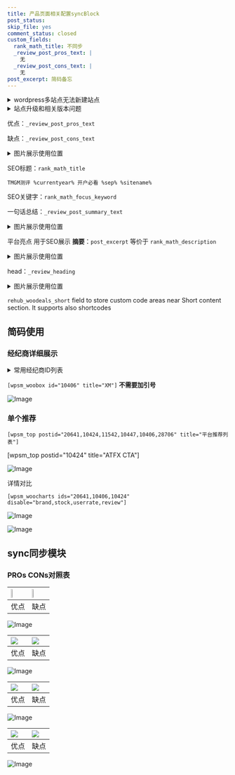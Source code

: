 ```yaml
---
title: 产品页面相关配置syncBlock
post_status: 
skip_file: yes
comment_status: closed
custom_fields:
  rank_math_title: 不同步
  _review_post_pros_text: |
    无
  _review_post_cons_text: |
    无
post_excerpt: 简码备忘
---
```

<details><summary>wordpress多站点无法新建站点</summary>

<li>和报错需要清理cookies一样的原因</li>
<li>wp-config.php里面<code>define( 'SUBDOMAIN_INSTALL', false );//子域名安装</code></li>
<li>新建子站点是用<code>define( 'SUBDOMAIN_INSTALL', true);//子域名安装</code> 完成以后，改成<code>false</code></li>
</details>

<details><summary>站点升级和相关版本问题</summary>

<p>wordpress：5.9.9
woocommerce：7.5.1
出现问题的地方：主题选项里面>><strong>Product layout >>compact style</strong></p>
<p>如何出现没有用过的字段 导致无法保存。先导出配置 然后进行修改，后面再次恢复即可。</p>
<p>出现部分字段无法显示时，需要返回默认布局后，对产品进行保存就好了。</p>
<p></p>
</details>

优点：`_review_post_pros_text`

缺点：`_review_post_cons_text`

<details><summary>图片展示使用位置</summary>

<img src="https://prod-files-secure.s3.us-west-2.amazonaws.com/39ed1227-6d7d-4570-be36-9ccd4a2c4241/f51d3d83-55d4-4bdf-9604-f37ec77ab556/Untitled.png?X-Amz-Algorithm=AWS4-HMAC-SHA256&X-Amz-Content-Sha256=UNSIGNED-PAYLOAD&X-Amz-Credential=ASIAZI2LB466W2MGDGWV%2F20251027%2Fus-west-2%2Fs3%2Faws4_request&X-Amz-Date=20251027T045518Z&X-Amz-Expires=3600&X-Amz-Security-Token=IQoJb3JpZ2luX2VjEOX%2F%2F%2F%2F%2F%2F%2F%2F%2F%2FwEaCXVzLXdlc3QtMiJGMEQCIGIVwpPK2ZgxYeS%2Fww%2BIYq0vzdiyn%2Bfu6izNoFk2Co%2F1AiBl00pXEhU8zeSwj5elp3tHqqbIcLOv1doAya5p2oNPniqIBAie%2F%2F%2F%2F%2F%2F%2F%2F%2F%2F8BEAAaDDYzNzQyMzE4MzgwNSIMVzkIwh1o4mGiRKOuKtwDp1of5UGw%2F%2BqZvzaRb1F%2FM3%2Fk1dkF9bkiyG5ysMxsUJ%2BspI4gasdQoleygJJdSMRjOgowB9joBpCsVQ8XVsUp2mSfHuRALoouQmUcMBXMJDQEupyqPmBkkJeU5yTyYpqPy%2FRXX84WMLfahd%2BU0EVrYdOskeyXpN3FN%2Fpclwu%2FApa%2FgYw5%2F%2BacSFTr1gY06f0iD6XuCrYPZu7tQ3rfEJO1SOhNICBxSfPda9%2FDPvDRbeZB0HlJQ%2F2Te2Dk6r5qVSupRlB1QhQ%2F25kA0DaD54gxTvHwNJsQWaZBUlg6tKwb5If8piQQnlIpgA5Oi501SKYPJGUnOlZYtEQAUP4pf2z0UHh%2FxNoOCCr4ekP4N6Md2efpSaoWh7ZHOfcTLICavzjvdeFEaFH1K2Y2IwqdlYbH%2BMYg0X5kKg887lE%2BAgp13EBBikKoSiKvaVae7TnPWMswWHbxgNy9R2C%2BwNhxzceDqyN%2BzUr1MRCbsliHAm7aWylvF3%2FhLIOR0sE%2Bj3Ri8lzh5b4ZUhYMb3%2FYWaNG96l1no1OgpodecFm2CnJZBZJnc%2BNzqRPd960YZxKTE9%2BPvo53yI93oJL6dqRQokGGLEdg0E6gC5RtaxRWDucyZLmyxm21VZrYa%2F5R2OH618wnPL7xwY6pgG1MmIz9B8xgyTMZCT%2FsGgD7oMgcWjXRKnum9Qw4chwd9Sjs%2BrbUHeGwl15wa04jSFWDai4W4LJeE%2FTHP5BXojFpNVftUcVNW0Swf6HlqGzmUtPZLq1nkirPuiB1JFMJabsq2PZnZuxrJTzrHcdrx1A4NVsyNx7WUIeoMveZF1AunxBJlFvFdN04xUth1pUa8ZY1wG1mdu%2Fsjbw%2F9sYXNG8jJaHsuA8&X-Amz-Signature=2e0235dbd7a55e2bdc059de887d08d2151b114095802d0d726b521611ab37940&X-Amz-SignedHeaders=host&x-amz-checksum-mode=ENABLED&x-id=GetObject" alt="Image">
</details>

SEO标题：`rank_math_title`

`TMGM测评 %currentyear% 开户必看 %sep% %sitename%`

SEO关键字：`rank_math_focus_keyword`

一句话总结：`_review_post_summary_text`

<details><summary>图片展示使用位置</summary>

<img src="https://prod-files-secure.s3.us-west-2.amazonaws.com/39ed1227-6d7d-4570-be36-9ccd4a2c4241/4b96a922-296c-4f4e-8630-d1c870cbce01/Untitled.png?X-Amz-Algorithm=AWS4-HMAC-SHA256&X-Amz-Content-Sha256=UNSIGNED-PAYLOAD&X-Amz-Credential=ASIAZI2LB466QGLBIJ3X%2F20251027%2Fus-west-2%2Fs3%2Faws4_request&X-Amz-Date=20251027T045518Z&X-Amz-Expires=3600&X-Amz-Security-Token=IQoJb3JpZ2luX2VjEOX%2F%2F%2F%2F%2F%2F%2F%2F%2F%2FwEaCXVzLXdlc3QtMiJIMEYCIQD6yejbeSy5wHwZ6ViM0rzMEGv5Gq33vYFGYabygxLsNAIhAIJNP4STu%2BsbA3%2BOz%2BOh1wpdMDMrX2KxyTAMiVSRWmVxKogECJ7%2F%2F%2F%2F%2F%2F%2F%2F%2F%2FwEQABoMNjM3NDIzMTgzODA1IgyNsIvXips3i0cETygq3APVi1AaheYWoraUWxkPc4kMb2xXV0o4zRQtxvmKVj%2Fy0aeR8HymOswmacLatsSH04sRbU2cnYnZZHhNPqNsaJGu4F4V%2BTmhUrYts6Np5BjXmHXhSLoKeBi%2Fws1G4yvirwRAArxStzXumLiMryxqvS634YTtqnuKvBxgPat6tPGheTdLZxFlYLe8%2Ban7NoGnCrXgRtValiQIqNFdRnt7xQpbXbzqEXfLM0K3u2fmxvB2szI57BRILxO%2BwUJ9srPwmacW5s%2Frt%2Buc19E2MlpnU0r%2BzsB2jyBoX2iaovjUzm%2BcVcDaCEZ40HWQKfc8iojTASblk%2BAEhFHi80nlfo%2F7Yvu5WN67RoKXpKffsG5J6H1Yr8AXJHCuSRvs131SaEXUpWT0q5a7lcT3sM3mjtp9cffqPgd%2FNkFCLX%2BlPlN8ZuuwthXg5XgHP25Zq%2BOLxO7Ys%2BlOLfJZNFzXnFeqY9S72VXLVMHeFoHO60BdssEKCuw1eFuSLXLxj9us0GRDawoXx%2BXAnNi1RwMjb150QjTmWFtGIv68LFjiA6kFBaJIXKjwEQc8nwPpPiUPKTw0AtTrZDrW8k4v%2FqJ539qA3R5IkTwcX15bzk%2FFuNCtcxXOBEplNbumepj2C3pM8L3f0TCL8vvHBjqkASf0VkML0OiAQ3jccYHtKYXKcLrWB7wLCIOeib0xeRXFyyFFpC1QGT2AoiFe2oDrUQ8CvJI3SPkToRkfRGHxixYpA6VtHqcqlrTRvoS9Ljgys1zr0VLaKobOvuKyRs9T4tnLzXFdCU8lT%2BLgxbMA86i0C6TQOppLUi6AkgPx7WI3unwZL2ilhBC0Mjf2%2FzPJ7x4o7PRJsWne93cwWEfoVnh1DPkU&X-Amz-Signature=8ff3b3bd3fb98705e09c61fdaa4ad4c83b4c62ec074572a3716bbc457403d169&X-Amz-SignedHeaders=host&x-amz-checksum-mode=ENABLED&x-id=GetObject" alt="Image">
</details>

平台亮点 用于SEO展示 **摘要**：`post_excerpt`  等价于 `rank_math_description`

<details><summary>图片展示使用位置</summary>

<img src="https://prod-files-secure.s3.us-west-2.amazonaws.com/39ed1227-6d7d-4570-be36-9ccd4a2c4241/1ee11f63-b60a-4dfe-a7a7-d58ff23b5d88/Untitled.png?X-Amz-Algorithm=AWS4-HMAC-SHA256&X-Amz-Content-Sha256=UNSIGNED-PAYLOAD&X-Amz-Credential=ASIAZI2LB466QGQIHHYI%2F20251027%2Fus-west-2%2Fs3%2Faws4_request&X-Amz-Date=20251027T045519Z&X-Amz-Expires=3600&X-Amz-Security-Token=IQoJb3JpZ2luX2VjEOX%2F%2F%2F%2F%2F%2F%2F%2F%2F%2FwEaCXVzLXdlc3QtMiJHMEUCIQDDt3OWKJ1Uy%2FI5OG3r4Stu5lOaELOyOC5Yv8aTc5uvFAIgW%2FEhxluIuP2f%2FtU7zUBsNtN5MRCt9mWnXvfzEaex98cqiAQInv%2F%2F%2F%2F%2F%2F%2F%2F%2F%2FARAAGgw2Mzc0MjMxODM4MDUiDGzq7eljrihIEZF3ySrcAwIDgDpY%2Bi5AQiJVLQSZHq4zmLZB%2F1rV5yqVwCe%2BI2Loljq%2BIiX809HjLyLAM40tbcLpotu%2FASKJwXnAy6xL3Lp1941e1wpeM9GN25Aa1NWtca96%2BVF3HW1sGvAf3Q3zhCRLco8YXX6b4iB1Hl%2BmZewFTU47oZ7eY%2BHnKJu7JELphkivwu2yUE9umkDJjxe66yRBFnWebLJjcXW53RXnSJ8B%2ByZ47AwseAEbMGagDS51AhCfGPgNrlV5cVKCOP2xXcDUS8Lu0g8B89ogZvwpN%2BNbUCJ31oFTIyMMZxsszUWuE0oATAC6vRZCJjhrjcaDKILvPgFY72%2Fgw4PjpH8Yr09v1t8unCZA8x699fj8QxF2PkkzyMR1euP9bAtCVwenMYeB9vXBNulf8dHHAeWQtvWehkzmfAKfXqxjNzDFiAlbUrmrYBGwtiSPWrK710PJFQuvz0k5XHRKpxMAER5cdvf5w8dHRSpK3Lc3%2BcKGx3scRppsVECdCHo3lx79NChIMKADehex5J57aiRQclSpRXJe7KQFSKiDnM1qBG%2ByFIMBTWWEBTR9PvfELq%2FQx4mN%2BoHWQhTlTlfXARwtsD4uGmVRS8mXs6vshMwS1JsWwQ8sgKuuzR4fYAmnbeNOMKnx%2B8cGOqUBm5pXTmYsChJ9HkpiStCIBnspEC1yiidAH%2BVbN1d%2BgSW2RaWixoVOOoSiNHiZek0knIXdP8WuXdigl9hJz%2BCxyxMfwkObvciPgarmgGtFBBOKgrpf9gJ%2B%2B%2FHAGL6%2FjKQ7B0GrrJRHHK4Kcm1Gu%2Brh6qw45LRUCGrHBbrlEChynxcF%2BVYijqVwouQfGHQLt%2FmHbODdLM365VkOxA9TKK%2BuRTqOfgB0&X-Amz-Signature=c8855b803efc6c4ec477f1fe34c744f79efeb7fe3a74277ee494e643c7c3805c&X-Amz-SignedHeaders=host&x-amz-checksum-mode=ENABLED&x-id=GetObject" alt="Image">
<img src="https://prod-files-secure.s3.us-west-2.amazonaws.com/39ed1227-6d7d-4570-be36-9ccd4a2c4241/ad4118b5-78d8-4fbe-801e-3b29b5d99c01/Untitled.png?X-Amz-Algorithm=AWS4-HMAC-SHA256&X-Amz-Content-Sha256=UNSIGNED-PAYLOAD&X-Amz-Credential=ASIAZI2LB466QGQIHHYI%2F20251027%2Fus-west-2%2Fs3%2Faws4_request&X-Amz-Date=20251027T045519Z&X-Amz-Expires=3600&X-Amz-Security-Token=IQoJb3JpZ2luX2VjEOX%2F%2F%2F%2F%2F%2F%2F%2F%2F%2FwEaCXVzLXdlc3QtMiJHMEUCIQDDt3OWKJ1Uy%2FI5OG3r4Stu5lOaELOyOC5Yv8aTc5uvFAIgW%2FEhxluIuP2f%2FtU7zUBsNtN5MRCt9mWnXvfzEaex98cqiAQInv%2F%2F%2F%2F%2F%2F%2F%2F%2F%2FARAAGgw2Mzc0MjMxODM4MDUiDGzq7eljrihIEZF3ySrcAwIDgDpY%2Bi5AQiJVLQSZHq4zmLZB%2F1rV5yqVwCe%2BI2Loljq%2BIiX809HjLyLAM40tbcLpotu%2FASKJwXnAy6xL3Lp1941e1wpeM9GN25Aa1NWtca96%2BVF3HW1sGvAf3Q3zhCRLco8YXX6b4iB1Hl%2BmZewFTU47oZ7eY%2BHnKJu7JELphkivwu2yUE9umkDJjxe66yRBFnWebLJjcXW53RXnSJ8B%2ByZ47AwseAEbMGagDS51AhCfGPgNrlV5cVKCOP2xXcDUS8Lu0g8B89ogZvwpN%2BNbUCJ31oFTIyMMZxsszUWuE0oATAC6vRZCJjhrjcaDKILvPgFY72%2Fgw4PjpH8Yr09v1t8unCZA8x699fj8QxF2PkkzyMR1euP9bAtCVwenMYeB9vXBNulf8dHHAeWQtvWehkzmfAKfXqxjNzDFiAlbUrmrYBGwtiSPWrK710PJFQuvz0k5XHRKpxMAER5cdvf5w8dHRSpK3Lc3%2BcKGx3scRppsVECdCHo3lx79NChIMKADehex5J57aiRQclSpRXJe7KQFSKiDnM1qBG%2ByFIMBTWWEBTR9PvfELq%2FQx4mN%2BoHWQhTlTlfXARwtsD4uGmVRS8mXs6vshMwS1JsWwQ8sgKuuzR4fYAmnbeNOMKnx%2B8cGOqUBm5pXTmYsChJ9HkpiStCIBnspEC1yiidAH%2BVbN1d%2BgSW2RaWixoVOOoSiNHiZek0knIXdP8WuXdigl9hJz%2BCxyxMfwkObvciPgarmgGtFBBOKgrpf9gJ%2B%2B%2FHAGL6%2FjKQ7B0GrrJRHHK4Kcm1Gu%2Brh6qw45LRUCGrHBbrlEChynxcF%2BVYijqVwouQfGHQLt%2FmHbODdLM365VkOxA9TKK%2BuRTqOfgB0&X-Amz-Signature=c9e6758d91c2a3e4eb8c4f7b4dd2238926762aa629e1961ffed9d40c73d066a9&X-Amz-SignedHeaders=host&x-amz-checksum-mode=ENABLED&x-id=GetObject" alt="Image">
<img src="https://prod-files-secure.s3.us-west-2.amazonaws.com/39ed1227-6d7d-4570-be36-9ccd4a2c4241/a38cf7c9-a79c-4b64-9e94-13589fe0758b/Untitled.png?X-Amz-Algorithm=AWS4-HMAC-SHA256&X-Amz-Content-Sha256=UNSIGNED-PAYLOAD&X-Amz-Credential=ASIAZI2LB466QGQIHHYI%2F20251027%2Fus-west-2%2Fs3%2Faws4_request&X-Amz-Date=20251027T045519Z&X-Amz-Expires=3600&X-Amz-Security-Token=IQoJb3JpZ2luX2VjEOX%2F%2F%2F%2F%2F%2F%2F%2F%2F%2FwEaCXVzLXdlc3QtMiJHMEUCIQDDt3OWKJ1Uy%2FI5OG3r4Stu5lOaELOyOC5Yv8aTc5uvFAIgW%2FEhxluIuP2f%2FtU7zUBsNtN5MRCt9mWnXvfzEaex98cqiAQInv%2F%2F%2F%2F%2F%2F%2F%2F%2F%2FARAAGgw2Mzc0MjMxODM4MDUiDGzq7eljrihIEZF3ySrcAwIDgDpY%2Bi5AQiJVLQSZHq4zmLZB%2F1rV5yqVwCe%2BI2Loljq%2BIiX809HjLyLAM40tbcLpotu%2FASKJwXnAy6xL3Lp1941e1wpeM9GN25Aa1NWtca96%2BVF3HW1sGvAf3Q3zhCRLco8YXX6b4iB1Hl%2BmZewFTU47oZ7eY%2BHnKJu7JELphkivwu2yUE9umkDJjxe66yRBFnWebLJjcXW53RXnSJ8B%2ByZ47AwseAEbMGagDS51AhCfGPgNrlV5cVKCOP2xXcDUS8Lu0g8B89ogZvwpN%2BNbUCJ31oFTIyMMZxsszUWuE0oATAC6vRZCJjhrjcaDKILvPgFY72%2Fgw4PjpH8Yr09v1t8unCZA8x699fj8QxF2PkkzyMR1euP9bAtCVwenMYeB9vXBNulf8dHHAeWQtvWehkzmfAKfXqxjNzDFiAlbUrmrYBGwtiSPWrK710PJFQuvz0k5XHRKpxMAER5cdvf5w8dHRSpK3Lc3%2BcKGx3scRppsVECdCHo3lx79NChIMKADehex5J57aiRQclSpRXJe7KQFSKiDnM1qBG%2ByFIMBTWWEBTR9PvfELq%2FQx4mN%2BoHWQhTlTlfXARwtsD4uGmVRS8mXs6vshMwS1JsWwQ8sgKuuzR4fYAmnbeNOMKnx%2B8cGOqUBm5pXTmYsChJ9HkpiStCIBnspEC1yiidAH%2BVbN1d%2BgSW2RaWixoVOOoSiNHiZek0knIXdP8WuXdigl9hJz%2BCxyxMfwkObvciPgarmgGtFBBOKgrpf9gJ%2B%2B%2FHAGL6%2FjKQ7B0GrrJRHHK4Kcm1Gu%2Brh6qw45LRUCGrHBbrlEChynxcF%2BVYijqVwouQfGHQLt%2FmHbODdLM365VkOxA9TKK%2BuRTqOfgB0&X-Amz-Signature=76317cb570419b306d55019aa2919eb16bc75ea6d08236ddaab30c4952e5c974&X-Amz-SignedHeaders=host&x-amz-checksum-mode=ENABLED&x-id=GetObject" alt="Image">
<img src="https://prod-files-secure.s3.us-west-2.amazonaws.com/39ed1227-6d7d-4570-be36-9ccd4a2c4241/7da6fc1e-d2ac-42ae-8c75-cb5749aa18f6/Untitled.png?X-Amz-Algorithm=AWS4-HMAC-SHA256&X-Amz-Content-Sha256=UNSIGNED-PAYLOAD&X-Amz-Credential=ASIAZI2LB466QGQIHHYI%2F20251027%2Fus-west-2%2Fs3%2Faws4_request&X-Amz-Date=20251027T045519Z&X-Amz-Expires=3600&X-Amz-Security-Token=IQoJb3JpZ2luX2VjEOX%2F%2F%2F%2F%2F%2F%2F%2F%2F%2FwEaCXVzLXdlc3QtMiJHMEUCIQDDt3OWKJ1Uy%2FI5OG3r4Stu5lOaELOyOC5Yv8aTc5uvFAIgW%2FEhxluIuP2f%2FtU7zUBsNtN5MRCt9mWnXvfzEaex98cqiAQInv%2F%2F%2F%2F%2F%2F%2F%2F%2F%2FARAAGgw2Mzc0MjMxODM4MDUiDGzq7eljrihIEZF3ySrcAwIDgDpY%2Bi5AQiJVLQSZHq4zmLZB%2F1rV5yqVwCe%2BI2Loljq%2BIiX809HjLyLAM40tbcLpotu%2FASKJwXnAy6xL3Lp1941e1wpeM9GN25Aa1NWtca96%2BVF3HW1sGvAf3Q3zhCRLco8YXX6b4iB1Hl%2BmZewFTU47oZ7eY%2BHnKJu7JELphkivwu2yUE9umkDJjxe66yRBFnWebLJjcXW53RXnSJ8B%2ByZ47AwseAEbMGagDS51AhCfGPgNrlV5cVKCOP2xXcDUS8Lu0g8B89ogZvwpN%2BNbUCJ31oFTIyMMZxsszUWuE0oATAC6vRZCJjhrjcaDKILvPgFY72%2Fgw4PjpH8Yr09v1t8unCZA8x699fj8QxF2PkkzyMR1euP9bAtCVwenMYeB9vXBNulf8dHHAeWQtvWehkzmfAKfXqxjNzDFiAlbUrmrYBGwtiSPWrK710PJFQuvz0k5XHRKpxMAER5cdvf5w8dHRSpK3Lc3%2BcKGx3scRppsVECdCHo3lx79NChIMKADehex5J57aiRQclSpRXJe7KQFSKiDnM1qBG%2ByFIMBTWWEBTR9PvfELq%2FQx4mN%2BoHWQhTlTlfXARwtsD4uGmVRS8mXs6vshMwS1JsWwQ8sgKuuzR4fYAmnbeNOMKnx%2B8cGOqUBm5pXTmYsChJ9HkpiStCIBnspEC1yiidAH%2BVbN1d%2BgSW2RaWixoVOOoSiNHiZek0knIXdP8WuXdigl9hJz%2BCxyxMfwkObvciPgarmgGtFBBOKgrpf9gJ%2B%2B%2FHAGL6%2FjKQ7B0GrrJRHHK4Kcm1Gu%2Brh6qw45LRUCGrHBbrlEChynxcF%2BVYijqVwouQfGHQLt%2FmHbODdLM365VkOxA9TKK%2BuRTqOfgB0&X-Amz-Signature=4637b47ed91ac6116d05c7774bd408f74a34c0126cc5a2ed0b28fddbe1c6ed9e&X-Amz-SignedHeaders=host&x-amz-checksum-mode=ENABLED&x-id=GetObject" alt="Image">
<img src="https://prod-files-secure.s3.us-west-2.amazonaws.com/39ed1227-6d7d-4570-be36-9ccd4a2c4241/7e97f40a-eaee-47f5-b2f9-475f96808fa7/Untitled.png?X-Amz-Algorithm=AWS4-HMAC-SHA256&X-Amz-Content-Sha256=UNSIGNED-PAYLOAD&X-Amz-Credential=ASIAZI2LB466QGQIHHYI%2F20251027%2Fus-west-2%2Fs3%2Faws4_request&X-Amz-Date=20251027T045519Z&X-Amz-Expires=3600&X-Amz-Security-Token=IQoJb3JpZ2luX2VjEOX%2F%2F%2F%2F%2F%2F%2F%2F%2F%2FwEaCXVzLXdlc3QtMiJHMEUCIQDDt3OWKJ1Uy%2FI5OG3r4Stu5lOaELOyOC5Yv8aTc5uvFAIgW%2FEhxluIuP2f%2FtU7zUBsNtN5MRCt9mWnXvfzEaex98cqiAQInv%2F%2F%2F%2F%2F%2F%2F%2F%2F%2FARAAGgw2Mzc0MjMxODM4MDUiDGzq7eljrihIEZF3ySrcAwIDgDpY%2Bi5AQiJVLQSZHq4zmLZB%2F1rV5yqVwCe%2BI2Loljq%2BIiX809HjLyLAM40tbcLpotu%2FASKJwXnAy6xL3Lp1941e1wpeM9GN25Aa1NWtca96%2BVF3HW1sGvAf3Q3zhCRLco8YXX6b4iB1Hl%2BmZewFTU47oZ7eY%2BHnKJu7JELphkivwu2yUE9umkDJjxe66yRBFnWebLJjcXW53RXnSJ8B%2ByZ47AwseAEbMGagDS51AhCfGPgNrlV5cVKCOP2xXcDUS8Lu0g8B89ogZvwpN%2BNbUCJ31oFTIyMMZxsszUWuE0oATAC6vRZCJjhrjcaDKILvPgFY72%2Fgw4PjpH8Yr09v1t8unCZA8x699fj8QxF2PkkzyMR1euP9bAtCVwenMYeB9vXBNulf8dHHAeWQtvWehkzmfAKfXqxjNzDFiAlbUrmrYBGwtiSPWrK710PJFQuvz0k5XHRKpxMAER5cdvf5w8dHRSpK3Lc3%2BcKGx3scRppsVECdCHo3lx79NChIMKADehex5J57aiRQclSpRXJe7KQFSKiDnM1qBG%2ByFIMBTWWEBTR9PvfELq%2FQx4mN%2BoHWQhTlTlfXARwtsD4uGmVRS8mXs6vshMwS1JsWwQ8sgKuuzR4fYAmnbeNOMKnx%2B8cGOqUBm5pXTmYsChJ9HkpiStCIBnspEC1yiidAH%2BVbN1d%2BgSW2RaWixoVOOoSiNHiZek0knIXdP8WuXdigl9hJz%2BCxyxMfwkObvciPgarmgGtFBBOKgrpf9gJ%2B%2B%2FHAGL6%2FjKQ7B0GrrJRHHK4Kcm1Gu%2Brh6qw45LRUCGrHBbrlEChynxcF%2BVYijqVwouQfGHQLt%2FmHbODdLM365VkOxA9TKK%2BuRTqOfgB0&X-Amz-Signature=1eb7a4259ce13432c380c6f7024bcf2824c86499487516c2114fb53a921712e7&X-Amz-SignedHeaders=host&x-amz-checksum-mode=ENABLED&x-id=GetObject" alt="Image">
</details>

head：`_review_heading`

<details><summary>图片展示使用位置</summary>

<img src="https://prod-files-secure.s3.us-west-2.amazonaws.com/39ed1227-6d7d-4570-be36-9ccd4a2c4241/3a4650ad-9887-415c-889a-edd51fa54f27/Untitled.png?X-Amz-Algorithm=AWS4-HMAC-SHA256&X-Amz-Content-Sha256=UNSIGNED-PAYLOAD&X-Amz-Credential=ASIAZI2LB466QGLBIJ3X%2F20251027%2Fus-west-2%2Fs3%2Faws4_request&X-Amz-Date=20251027T045521Z&X-Amz-Expires=3600&X-Amz-Security-Token=IQoJb3JpZ2luX2VjEOX%2F%2F%2F%2F%2F%2F%2F%2F%2F%2FwEaCXVzLXdlc3QtMiJIMEYCIQD6yejbeSy5wHwZ6ViM0rzMEGv5Gq33vYFGYabygxLsNAIhAIJNP4STu%2BsbA3%2BOz%2BOh1wpdMDMrX2KxyTAMiVSRWmVxKogECJ7%2F%2F%2F%2F%2F%2F%2F%2F%2F%2FwEQABoMNjM3NDIzMTgzODA1IgyNsIvXips3i0cETygq3APVi1AaheYWoraUWxkPc4kMb2xXV0o4zRQtxvmKVj%2Fy0aeR8HymOswmacLatsSH04sRbU2cnYnZZHhNPqNsaJGu4F4V%2BTmhUrYts6Np5BjXmHXhSLoKeBi%2Fws1G4yvirwRAArxStzXumLiMryxqvS634YTtqnuKvBxgPat6tPGheTdLZxFlYLe8%2Ban7NoGnCrXgRtValiQIqNFdRnt7xQpbXbzqEXfLM0K3u2fmxvB2szI57BRILxO%2BwUJ9srPwmacW5s%2Frt%2Buc19E2MlpnU0r%2BzsB2jyBoX2iaovjUzm%2BcVcDaCEZ40HWQKfc8iojTASblk%2BAEhFHi80nlfo%2F7Yvu5WN67RoKXpKffsG5J6H1Yr8AXJHCuSRvs131SaEXUpWT0q5a7lcT3sM3mjtp9cffqPgd%2FNkFCLX%2BlPlN8ZuuwthXg5XgHP25Zq%2BOLxO7Ys%2BlOLfJZNFzXnFeqY9S72VXLVMHeFoHO60BdssEKCuw1eFuSLXLxj9us0GRDawoXx%2BXAnNi1RwMjb150QjTmWFtGIv68LFjiA6kFBaJIXKjwEQc8nwPpPiUPKTw0AtTrZDrW8k4v%2FqJ539qA3R5IkTwcX15bzk%2FFuNCtcxXOBEplNbumepj2C3pM8L3f0TCL8vvHBjqkASf0VkML0OiAQ3jccYHtKYXKcLrWB7wLCIOeib0xeRXFyyFFpC1QGT2AoiFe2oDrUQ8CvJI3SPkToRkfRGHxixYpA6VtHqcqlrTRvoS9Ljgys1zr0VLaKobOvuKyRs9T4tnLzXFdCU8lT%2BLgxbMA86i0C6TQOppLUi6AkgPx7WI3unwZL2ilhBC0Mjf2%2FzPJ7x4o7PRJsWne93cwWEfoVnh1DPkU&X-Amz-Signature=f4c03e17e066ce10bd86331ef457a09f31acd2ef17a9d943b5f9e2dbb8af1be8&X-Amz-SignedHeaders=host&x-amz-checksum-mode=ENABLED&x-id=GetObject" alt="Image">
</details>

`rehub_woodeals_short`	field to store custom code areas near Short content section. It supports also shortcodes



## 简码使用

### 经纪商详细展示

<details><summary>常用经纪商ID列表</summary>

<pre><code class="php">嘉盛 ===> 20641  [wpsm_woobox id="20641" title="嘉盛"]
易信easymarkets ===> 11542  [wpsm_woobox id="11542" title="易信easymarkets"]
ATFX外汇 ===> 10424  [wpsm_woobox id="10424" title="ATFX"]
XM ===> 10406  [wpsm_woobox id="10406" title="XM"]
TMGM ===> 29622  [wpsm_woobox id="29622" title="TMGM"]
HYCM ===> 10447  [wpsm_woobox id="10447" title="HYCM"]
fpmarkets澳福外汇 ===> 20639  [wpsm_woobox id="20639" title="fpmarkets澳福外汇"]</code></pre>
</details>

`[wpsm_woobox id="10406" title="XM"]` **不需要加引号**

![Image](https://prod-files-secure.s3.us-west-2.amazonaws.com/39ed1227-6d7d-4570-be36-9ccd4a2c4241/4f898f9d-0fa7-4e43-acd3-ac6bc7be575a/Untitled.png?X-Amz-Algorithm=AWS4-HMAC-SHA256&X-Amz-Content-Sha256=UNSIGNED-PAYLOAD&X-Amz-Credential=ASIAZI2LB466V3VSSR3M%2F20251027%2Fus-west-2%2Fs3%2Faws4_request&X-Amz-Date=20251027T045515Z&X-Amz-Expires=3600&X-Amz-Security-Token=IQoJb3JpZ2luX2VjEOX%2F%2F%2F%2F%2F%2F%2F%2F%2F%2FwEaCXVzLXdlc3QtMiJHMEUCIFoBrk4qt%2B8y0xh4jN1ROLDT7ZM9XQtVQlQbO2ZoS1XDAiEApUQBHtg3kRlAINLhnyA1ibJ7WWRuKoDBP5Mvp%2Bim2ewqiAQInv%2F%2F%2F%2F%2F%2F%2F%2F%2F%2FARAAGgw2Mzc0MjMxODM4MDUiDClSM8XRE8RI%2BwFHTircA3KmatQq9TlAAyzGvHT5kpJ1fQDdqTP5yo%2BysJTD82KAnZ%2FbTqQnZ5imGdI0P7hQPD0ydXrcX%2FWwyTy4CCAQz3k5zf0dXigACkRkTWikrAE7hrspC8f8CB9A08PIIz5deRFru0Eyt5swrV%2BISjzOK49N7sRaSBH0gnK%2FRIH4oORpTaqb7rvKqbHXLx%2Fg%2F6Z8MJfvFEpUNWrdgNfHGd5lGsKfcjdSGGuQKUsMZ2SM5kzesQebYFLSGxAz2Xr%2Bu8SbiG763jS%2BgW3KBzW0f%2BEQ31x6uo2%2B9bXyo3f9NdFF%2BUFy9xfi%2Fnl7s089Xwp3u29us0Ejni0ocxlknay20dL21Y41QDTwhMphHyLVTGq67Rfv92XKKeiZ6DPsfhsjH8VJFmL0qMEaOXVAuR7BAhpVI5v32bGelXv77vHfF2WadLr%2FfbujfngMbhmjuTayoQCTiRM%2BTQE938i5OTf%2Fou9IGNU7LgEe%2Fyt1YDBFzCSo1C2pRB0%2Fm90muVMx26ZOBxx220ulal39ZB9%2B5txcMuiC8v6r135OW%2BQfv8iIIhKRVoFiwr7Le%2BGXEGo5QyaCduElcaLoZq5NAb6dUK5NHWDGSWicuTwj466KUNo5Hdb07x7SOvKf3a5DHbnMjR0tML%2Fx%2B8cGOqUBbYmtV48LS0Y5vg9UAlyIVUEtuybu66145WqYS4p2WRJKFIgAKitSafUlh2w66ObSRA9THAEM43NANfG23Dx%2B4aPknWJaEEcmTvgNT0LYF5dyo6Zlo2Nhi3LVahZmpHrpbyjINrtiavaoZpWLQ74eyjnKd1mBFGx4AJsIioqEBCpTgQQariiBESh4XrAoRylYTXQtThYLb%2FsR4KgBP9qepbmsEb%2FT&X-Amz-Signature=0a7397e3d446a95d70fca9a4b433731d9381535db3530a4510d074541e3cacbf&X-Amz-SignedHeaders=host&x-amz-checksum-mode=ENABLED&x-id=GetObject)

### 单个推荐
`[wpsm_top postid="20641,10424,11542,10447,10406,28706" title="平台推荐列表"]`

[wpsm_top postid="10424" title="ATFX CTA"]

![Image](https://prod-files-secure.s3.us-west-2.amazonaws.com/39ed1227-6d7d-4570-be36-9ccd4a2c4241/5ac620dc-51a8-48b6-b55d-91f47299193c/Untitled.png?X-Amz-Algorithm=AWS4-HMAC-SHA256&X-Amz-Content-Sha256=UNSIGNED-PAYLOAD&X-Amz-Credential=ASIAZI2LB466V3VSSR3M%2F20251027%2Fus-west-2%2Fs3%2Faws4_request&X-Amz-Date=20251027T045515Z&X-Amz-Expires=3600&X-Amz-Security-Token=IQoJb3JpZ2luX2VjEOX%2F%2F%2F%2F%2F%2F%2F%2F%2F%2FwEaCXVzLXdlc3QtMiJHMEUCIFoBrk4qt%2B8y0xh4jN1ROLDT7ZM9XQtVQlQbO2ZoS1XDAiEApUQBHtg3kRlAINLhnyA1ibJ7WWRuKoDBP5Mvp%2Bim2ewqiAQInv%2F%2F%2F%2F%2F%2F%2F%2F%2F%2FARAAGgw2Mzc0MjMxODM4MDUiDClSM8XRE8RI%2BwFHTircA3KmatQq9TlAAyzGvHT5kpJ1fQDdqTP5yo%2BysJTD82KAnZ%2FbTqQnZ5imGdI0P7hQPD0ydXrcX%2FWwyTy4CCAQz3k5zf0dXigACkRkTWikrAE7hrspC8f8CB9A08PIIz5deRFru0Eyt5swrV%2BISjzOK49N7sRaSBH0gnK%2FRIH4oORpTaqb7rvKqbHXLx%2Fg%2F6Z8MJfvFEpUNWrdgNfHGd5lGsKfcjdSGGuQKUsMZ2SM5kzesQebYFLSGxAz2Xr%2Bu8SbiG763jS%2BgW3KBzW0f%2BEQ31x6uo2%2B9bXyo3f9NdFF%2BUFy9xfi%2Fnl7s089Xwp3u29us0Ejni0ocxlknay20dL21Y41QDTwhMphHyLVTGq67Rfv92XKKeiZ6DPsfhsjH8VJFmL0qMEaOXVAuR7BAhpVI5v32bGelXv77vHfF2WadLr%2FfbujfngMbhmjuTayoQCTiRM%2BTQE938i5OTf%2Fou9IGNU7LgEe%2Fyt1YDBFzCSo1C2pRB0%2Fm90muVMx26ZOBxx220ulal39ZB9%2B5txcMuiC8v6r135OW%2BQfv8iIIhKRVoFiwr7Le%2BGXEGo5QyaCduElcaLoZq5NAb6dUK5NHWDGSWicuTwj466KUNo5Hdb07x7SOvKf3a5DHbnMjR0tML%2Fx%2B8cGOqUBbYmtV48LS0Y5vg9UAlyIVUEtuybu66145WqYS4p2WRJKFIgAKitSafUlh2w66ObSRA9THAEM43NANfG23Dx%2B4aPknWJaEEcmTvgNT0LYF5dyo6Zlo2Nhi3LVahZmpHrpbyjINrtiavaoZpWLQ74eyjnKd1mBFGx4AJsIioqEBCpTgQQariiBESh4XrAoRylYTXQtThYLb%2FsR4KgBP9qepbmsEb%2FT&X-Amz-Signature=bfa25491b95ecf3dc8f1333c2a4d0cb743154bcefdb94d68cdf31ae35dcac595&X-Amz-SignedHeaders=host&x-amz-checksum-mode=ENABLED&x-id=GetObject)

详情对比

`[wpsm_woocharts ids="20641,10406,10424" disable="brand,stock,userrate,review"]`

![Image](https://prod-files-secure.s3.us-west-2.amazonaws.com/39ed1227-6d7d-4570-be36-9ccd4a2c4241/bf3ba45f-b9f3-4295-8aef-b4a495fd25f4/Untitled.png?X-Amz-Algorithm=AWS4-HMAC-SHA256&X-Amz-Content-Sha256=UNSIGNED-PAYLOAD&X-Amz-Credential=ASIAZI2LB466V3VSSR3M%2F20251027%2Fus-west-2%2Fs3%2Faws4_request&X-Amz-Date=20251027T045515Z&X-Amz-Expires=3600&X-Amz-Security-Token=IQoJb3JpZ2luX2VjEOX%2F%2F%2F%2F%2F%2F%2F%2F%2F%2FwEaCXVzLXdlc3QtMiJHMEUCIFoBrk4qt%2B8y0xh4jN1ROLDT7ZM9XQtVQlQbO2ZoS1XDAiEApUQBHtg3kRlAINLhnyA1ibJ7WWRuKoDBP5Mvp%2Bim2ewqiAQInv%2F%2F%2F%2F%2F%2F%2F%2F%2F%2FARAAGgw2Mzc0MjMxODM4MDUiDClSM8XRE8RI%2BwFHTircA3KmatQq9TlAAyzGvHT5kpJ1fQDdqTP5yo%2BysJTD82KAnZ%2FbTqQnZ5imGdI0P7hQPD0ydXrcX%2FWwyTy4CCAQz3k5zf0dXigACkRkTWikrAE7hrspC8f8CB9A08PIIz5deRFru0Eyt5swrV%2BISjzOK49N7sRaSBH0gnK%2FRIH4oORpTaqb7rvKqbHXLx%2Fg%2F6Z8MJfvFEpUNWrdgNfHGd5lGsKfcjdSGGuQKUsMZ2SM5kzesQebYFLSGxAz2Xr%2Bu8SbiG763jS%2BgW3KBzW0f%2BEQ31x6uo2%2B9bXyo3f9NdFF%2BUFy9xfi%2Fnl7s089Xwp3u29us0Ejni0ocxlknay20dL21Y41QDTwhMphHyLVTGq67Rfv92XKKeiZ6DPsfhsjH8VJFmL0qMEaOXVAuR7BAhpVI5v32bGelXv77vHfF2WadLr%2FfbujfngMbhmjuTayoQCTiRM%2BTQE938i5OTf%2Fou9IGNU7LgEe%2Fyt1YDBFzCSo1C2pRB0%2Fm90muVMx26ZOBxx220ulal39ZB9%2B5txcMuiC8v6r135OW%2BQfv8iIIhKRVoFiwr7Le%2BGXEGo5QyaCduElcaLoZq5NAb6dUK5NHWDGSWicuTwj466KUNo5Hdb07x7SOvKf3a5DHbnMjR0tML%2Fx%2B8cGOqUBbYmtV48LS0Y5vg9UAlyIVUEtuybu66145WqYS4p2WRJKFIgAKitSafUlh2w66ObSRA9THAEM43NANfG23Dx%2B4aPknWJaEEcmTvgNT0LYF5dyo6Zlo2Nhi3LVahZmpHrpbyjINrtiavaoZpWLQ74eyjnKd1mBFGx4AJsIioqEBCpTgQQariiBESh4XrAoRylYTXQtThYLb%2FsR4KgBP9qepbmsEb%2FT&X-Amz-Signature=838ead8ac7ad74a74189313c14f4e3b2268d8a5643cc1ecc8bd9221f37e1b03f&X-Amz-SignedHeaders=host&x-amz-checksum-mode=ENABLED&x-id=GetObject)

![Image](https://prod-files-secure.s3.us-west-2.amazonaws.com/39ed1227-6d7d-4570-be36-9ccd4a2c4241/30bc56ef-f383-4b48-9768-2ebc9e436ec0/Untitled.png?X-Amz-Algorithm=AWS4-HMAC-SHA256&X-Amz-Content-Sha256=UNSIGNED-PAYLOAD&X-Amz-Credential=ASIAZI2LB466V3VSSR3M%2F20251027%2Fus-west-2%2Fs3%2Faws4_request&X-Amz-Date=20251027T045515Z&X-Amz-Expires=3600&X-Amz-Security-Token=IQoJb3JpZ2luX2VjEOX%2F%2F%2F%2F%2F%2F%2F%2F%2F%2FwEaCXVzLXdlc3QtMiJHMEUCIFoBrk4qt%2B8y0xh4jN1ROLDT7ZM9XQtVQlQbO2ZoS1XDAiEApUQBHtg3kRlAINLhnyA1ibJ7WWRuKoDBP5Mvp%2Bim2ewqiAQInv%2F%2F%2F%2F%2F%2F%2F%2F%2F%2FARAAGgw2Mzc0MjMxODM4MDUiDClSM8XRE8RI%2BwFHTircA3KmatQq9TlAAyzGvHT5kpJ1fQDdqTP5yo%2BysJTD82KAnZ%2FbTqQnZ5imGdI0P7hQPD0ydXrcX%2FWwyTy4CCAQz3k5zf0dXigACkRkTWikrAE7hrspC8f8CB9A08PIIz5deRFru0Eyt5swrV%2BISjzOK49N7sRaSBH0gnK%2FRIH4oORpTaqb7rvKqbHXLx%2Fg%2F6Z8MJfvFEpUNWrdgNfHGd5lGsKfcjdSGGuQKUsMZ2SM5kzesQebYFLSGxAz2Xr%2Bu8SbiG763jS%2BgW3KBzW0f%2BEQ31x6uo2%2B9bXyo3f9NdFF%2BUFy9xfi%2Fnl7s089Xwp3u29us0Ejni0ocxlknay20dL21Y41QDTwhMphHyLVTGq67Rfv92XKKeiZ6DPsfhsjH8VJFmL0qMEaOXVAuR7BAhpVI5v32bGelXv77vHfF2WadLr%2FfbujfngMbhmjuTayoQCTiRM%2BTQE938i5OTf%2Fou9IGNU7LgEe%2Fyt1YDBFzCSo1C2pRB0%2Fm90muVMx26ZOBxx220ulal39ZB9%2B5txcMuiC8v6r135OW%2BQfv8iIIhKRVoFiwr7Le%2BGXEGo5QyaCduElcaLoZq5NAb6dUK5NHWDGSWicuTwj466KUNo5Hdb07x7SOvKf3a5DHbnMjR0tML%2Fx%2B8cGOqUBbYmtV48LS0Y5vg9UAlyIVUEtuybu66145WqYS4p2WRJKFIgAKitSafUlh2w66ObSRA9THAEM43NANfG23Dx%2B4aPknWJaEEcmTvgNT0LYF5dyo6Zlo2Nhi3LVahZmpHrpbyjINrtiavaoZpWLQ74eyjnKd1mBFGx4AJsIioqEBCpTgQQariiBESh4XrAoRylYTXQtThYLb%2FsR4KgBP9qepbmsEb%2FT&X-Amz-Signature=896a256bb5b55855eef68591b22cc7332f2cce42b474aea9502eec51d5a7a3f1&X-Amz-SignedHeaders=host&x-amz-checksum-mode=ENABLED&x-id=GetObject)

## sync同步模块

### PROs CONs对照表

| <img src="https://cdn.ifttt.fun/gh/jarlin8/OSS@main/icons/customize/pros.svg" height="auto" width="37.3%"> | <img src="https://cdn.ifttt.fun/gh/jarlin8/OSS@main/icons/customize/cons.svg" height="auto" width="28.8%"> |
| :--- | :--- |
| 优点 | 缺点 |

![Image](https://prod-files-secure.s3.us-west-2.amazonaws.com/39ed1227-6d7d-4570-be36-9ccd4a2c4241/8742b755-dfb5-4004-9a5f-d6e561664bd8/Untitled.png?X-Amz-Algorithm=AWS4-HMAC-SHA256&X-Amz-Content-Sha256=UNSIGNED-PAYLOAD&X-Amz-Credential=ASIAZI2LB466V3VSSR3M%2F20251027%2Fus-west-2%2Fs3%2Faws4_request&X-Amz-Date=20251027T045515Z&X-Amz-Expires=3600&X-Amz-Security-Token=IQoJb3JpZ2luX2VjEOX%2F%2F%2F%2F%2F%2F%2F%2F%2F%2FwEaCXVzLXdlc3QtMiJHMEUCIFoBrk4qt%2B8y0xh4jN1ROLDT7ZM9XQtVQlQbO2ZoS1XDAiEApUQBHtg3kRlAINLhnyA1ibJ7WWRuKoDBP5Mvp%2Bim2ewqiAQInv%2F%2F%2F%2F%2F%2F%2F%2F%2F%2FARAAGgw2Mzc0MjMxODM4MDUiDClSM8XRE8RI%2BwFHTircA3KmatQq9TlAAyzGvHT5kpJ1fQDdqTP5yo%2BysJTD82KAnZ%2FbTqQnZ5imGdI0P7hQPD0ydXrcX%2FWwyTy4CCAQz3k5zf0dXigACkRkTWikrAE7hrspC8f8CB9A08PIIz5deRFru0Eyt5swrV%2BISjzOK49N7sRaSBH0gnK%2FRIH4oORpTaqb7rvKqbHXLx%2Fg%2F6Z8MJfvFEpUNWrdgNfHGd5lGsKfcjdSGGuQKUsMZ2SM5kzesQebYFLSGxAz2Xr%2Bu8SbiG763jS%2BgW3KBzW0f%2BEQ31x6uo2%2B9bXyo3f9NdFF%2BUFy9xfi%2Fnl7s089Xwp3u29us0Ejni0ocxlknay20dL21Y41QDTwhMphHyLVTGq67Rfv92XKKeiZ6DPsfhsjH8VJFmL0qMEaOXVAuR7BAhpVI5v32bGelXv77vHfF2WadLr%2FfbujfngMbhmjuTayoQCTiRM%2BTQE938i5OTf%2Fou9IGNU7LgEe%2Fyt1YDBFzCSo1C2pRB0%2Fm90muVMx26ZOBxx220ulal39ZB9%2B5txcMuiC8v6r135OW%2BQfv8iIIhKRVoFiwr7Le%2BGXEGo5QyaCduElcaLoZq5NAb6dUK5NHWDGSWicuTwj466KUNo5Hdb07x7SOvKf3a5DHbnMjR0tML%2Fx%2B8cGOqUBbYmtV48LS0Y5vg9UAlyIVUEtuybu66145WqYS4p2WRJKFIgAKitSafUlh2w66ObSRA9THAEM43NANfG23Dx%2B4aPknWJaEEcmTvgNT0LYF5dyo6Zlo2Nhi3LVahZmpHrpbyjINrtiavaoZpWLQ74eyjnKd1mBFGx4AJsIioqEBCpTgQQariiBESh4XrAoRylYTXQtThYLb%2FsR4KgBP9qepbmsEb%2FT&X-Amz-Signature=f8b5cfc5398802d59f55cc1a949a44506776cd5e402273ca3d3220292d3c004b&X-Amz-SignedHeaders=host&x-amz-checksum-mode=ENABLED&x-id=GetObject)

| <img src="https://cdn.ifttt.fun/gh/jarlin8/OSS@main/icons/customize/pros1.svg" height="auto"> | <img src="https://cdn.ifttt.fun/gh/jarlin8/OSS@main/icons/customize/cons1.svg" height="auto"> |
| :--- | :--- |
| 优点 | 缺点 |

![Image](https://prod-files-secure.s3.us-west-2.amazonaws.com/39ed1227-6d7d-4570-be36-9ccd4a2c4241/806358f8-c9c4-4e17-bb35-c6c76a5397a5/Untitled.png?X-Amz-Algorithm=AWS4-HMAC-SHA256&X-Amz-Content-Sha256=UNSIGNED-PAYLOAD&X-Amz-Credential=ASIAZI2LB466V3VSSR3M%2F20251027%2Fus-west-2%2Fs3%2Faws4_request&X-Amz-Date=20251027T045515Z&X-Amz-Expires=3600&X-Amz-Security-Token=IQoJb3JpZ2luX2VjEOX%2F%2F%2F%2F%2F%2F%2F%2F%2F%2FwEaCXVzLXdlc3QtMiJHMEUCIFoBrk4qt%2B8y0xh4jN1ROLDT7ZM9XQtVQlQbO2ZoS1XDAiEApUQBHtg3kRlAINLhnyA1ibJ7WWRuKoDBP5Mvp%2Bim2ewqiAQInv%2F%2F%2F%2F%2F%2F%2F%2F%2F%2FARAAGgw2Mzc0MjMxODM4MDUiDClSM8XRE8RI%2BwFHTircA3KmatQq9TlAAyzGvHT5kpJ1fQDdqTP5yo%2BysJTD82KAnZ%2FbTqQnZ5imGdI0P7hQPD0ydXrcX%2FWwyTy4CCAQz3k5zf0dXigACkRkTWikrAE7hrspC8f8CB9A08PIIz5deRFru0Eyt5swrV%2BISjzOK49N7sRaSBH0gnK%2FRIH4oORpTaqb7rvKqbHXLx%2Fg%2F6Z8MJfvFEpUNWrdgNfHGd5lGsKfcjdSGGuQKUsMZ2SM5kzesQebYFLSGxAz2Xr%2Bu8SbiG763jS%2BgW3KBzW0f%2BEQ31x6uo2%2B9bXyo3f9NdFF%2BUFy9xfi%2Fnl7s089Xwp3u29us0Ejni0ocxlknay20dL21Y41QDTwhMphHyLVTGq67Rfv92XKKeiZ6DPsfhsjH8VJFmL0qMEaOXVAuR7BAhpVI5v32bGelXv77vHfF2WadLr%2FfbujfngMbhmjuTayoQCTiRM%2BTQE938i5OTf%2Fou9IGNU7LgEe%2Fyt1YDBFzCSo1C2pRB0%2Fm90muVMx26ZOBxx220ulal39ZB9%2B5txcMuiC8v6r135OW%2BQfv8iIIhKRVoFiwr7Le%2BGXEGo5QyaCduElcaLoZq5NAb6dUK5NHWDGSWicuTwj466KUNo5Hdb07x7SOvKf3a5DHbnMjR0tML%2Fx%2B8cGOqUBbYmtV48LS0Y5vg9UAlyIVUEtuybu66145WqYS4p2WRJKFIgAKitSafUlh2w66ObSRA9THAEM43NANfG23Dx%2B4aPknWJaEEcmTvgNT0LYF5dyo6Zlo2Nhi3LVahZmpHrpbyjINrtiavaoZpWLQ74eyjnKd1mBFGx4AJsIioqEBCpTgQQariiBESh4XrAoRylYTXQtThYLb%2FsR4KgBP9qepbmsEb%2FT&X-Amz-Signature=fd596826b746a4aa59ae51616107bad1d5cc703850b765cf02221dcec6687113&X-Amz-SignedHeaders=host&x-amz-checksum-mode=ENABLED&x-id=GetObject)

| <img src="https://cdn.ifttt.fun/gh/jarlin8/OSS@main/icons/customize/pros2.svg" height="auto"> | <img src="https://cdn.ifttt.fun/gh/jarlin8/OSS@main/icons/customize/cons2.svg" height="auto"> |
| :--- | :--- |
| 优点 | 缺点 |

![Image](https://prod-files-secure.s3.us-west-2.amazonaws.com/39ed1227-6d7d-4570-be36-9ccd4a2c4241/a9245ec9-70dd-4005-b534-0d54315fc5f3/Untitled.png?X-Amz-Algorithm=AWS4-HMAC-SHA256&X-Amz-Content-Sha256=UNSIGNED-PAYLOAD&X-Amz-Credential=ASIAZI2LB466V3VSSR3M%2F20251027%2Fus-west-2%2Fs3%2Faws4_request&X-Amz-Date=20251027T045515Z&X-Amz-Expires=3600&X-Amz-Security-Token=IQoJb3JpZ2luX2VjEOX%2F%2F%2F%2F%2F%2F%2F%2F%2F%2FwEaCXVzLXdlc3QtMiJHMEUCIFoBrk4qt%2B8y0xh4jN1ROLDT7ZM9XQtVQlQbO2ZoS1XDAiEApUQBHtg3kRlAINLhnyA1ibJ7WWRuKoDBP5Mvp%2Bim2ewqiAQInv%2F%2F%2F%2F%2F%2F%2F%2F%2F%2FARAAGgw2Mzc0MjMxODM4MDUiDClSM8XRE8RI%2BwFHTircA3KmatQq9TlAAyzGvHT5kpJ1fQDdqTP5yo%2BysJTD82KAnZ%2FbTqQnZ5imGdI0P7hQPD0ydXrcX%2FWwyTy4CCAQz3k5zf0dXigACkRkTWikrAE7hrspC8f8CB9A08PIIz5deRFru0Eyt5swrV%2BISjzOK49N7sRaSBH0gnK%2FRIH4oORpTaqb7rvKqbHXLx%2Fg%2F6Z8MJfvFEpUNWrdgNfHGd5lGsKfcjdSGGuQKUsMZ2SM5kzesQebYFLSGxAz2Xr%2Bu8SbiG763jS%2BgW3KBzW0f%2BEQ31x6uo2%2B9bXyo3f9NdFF%2BUFy9xfi%2Fnl7s089Xwp3u29us0Ejni0ocxlknay20dL21Y41QDTwhMphHyLVTGq67Rfv92XKKeiZ6DPsfhsjH8VJFmL0qMEaOXVAuR7BAhpVI5v32bGelXv77vHfF2WadLr%2FfbujfngMbhmjuTayoQCTiRM%2BTQE938i5OTf%2Fou9IGNU7LgEe%2Fyt1YDBFzCSo1C2pRB0%2Fm90muVMx26ZOBxx220ulal39ZB9%2B5txcMuiC8v6r135OW%2BQfv8iIIhKRVoFiwr7Le%2BGXEGo5QyaCduElcaLoZq5NAb6dUK5NHWDGSWicuTwj466KUNo5Hdb07x7SOvKf3a5DHbnMjR0tML%2Fx%2B8cGOqUBbYmtV48LS0Y5vg9UAlyIVUEtuybu66145WqYS4p2WRJKFIgAKitSafUlh2w66ObSRA9THAEM43NANfG23Dx%2B4aPknWJaEEcmTvgNT0LYF5dyo6Zlo2Nhi3LVahZmpHrpbyjINrtiavaoZpWLQ74eyjnKd1mBFGx4AJsIioqEBCpTgQQariiBESh4XrAoRylYTXQtThYLb%2FsR4KgBP9qepbmsEb%2FT&X-Amz-Signature=44767d4752900d22d9bb031427f38e71b45808fe2b37305a27ceda8d0d1a59a5&X-Amz-SignedHeaders=host&x-amz-checksum-mode=ENABLED&x-id=GetObject)

| <img src="https://cdn.ifttt.fun/gh/jarlin8/OSS@main/icons/customize/pros3.svg" height="auto"> | <img src="https://cdn.ifttt.fun/gh/jarlin8/OSS@main/icons/customize/cons3.svg" height="auto"> |
| :--- | :--- |
| 优点 | 缺点 |

![Image](https://prod-files-secure.s3.us-west-2.amazonaws.com/39ed1227-6d7d-4570-be36-9ccd4a2c4241/e1e580a2-2e5c-4780-9ff4-19c318fc2284/Untitled.png?X-Amz-Algorithm=AWS4-HMAC-SHA256&X-Amz-Content-Sha256=UNSIGNED-PAYLOAD&X-Amz-Credential=ASIAZI2LB466V3VSSR3M%2F20251027%2Fus-west-2%2Fs3%2Faws4_request&X-Amz-Date=20251027T045515Z&X-Amz-Expires=3600&X-Amz-Security-Token=IQoJb3JpZ2luX2VjEOX%2F%2F%2F%2F%2F%2F%2F%2F%2F%2FwEaCXVzLXdlc3QtMiJHMEUCIFoBrk4qt%2B8y0xh4jN1ROLDT7ZM9XQtVQlQbO2ZoS1XDAiEApUQBHtg3kRlAINLhnyA1ibJ7WWRuKoDBP5Mvp%2Bim2ewqiAQInv%2F%2F%2F%2F%2F%2F%2F%2F%2F%2FARAAGgw2Mzc0MjMxODM4MDUiDClSM8XRE8RI%2BwFHTircA3KmatQq9TlAAyzGvHT5kpJ1fQDdqTP5yo%2BysJTD82KAnZ%2FbTqQnZ5imGdI0P7hQPD0ydXrcX%2FWwyTy4CCAQz3k5zf0dXigACkRkTWikrAE7hrspC8f8CB9A08PIIz5deRFru0Eyt5swrV%2BISjzOK49N7sRaSBH0gnK%2FRIH4oORpTaqb7rvKqbHXLx%2Fg%2F6Z8MJfvFEpUNWrdgNfHGd5lGsKfcjdSGGuQKUsMZ2SM5kzesQebYFLSGxAz2Xr%2Bu8SbiG763jS%2BgW3KBzW0f%2BEQ31x6uo2%2B9bXyo3f9NdFF%2BUFy9xfi%2Fnl7s089Xwp3u29us0Ejni0ocxlknay20dL21Y41QDTwhMphHyLVTGq67Rfv92XKKeiZ6DPsfhsjH8VJFmL0qMEaOXVAuR7BAhpVI5v32bGelXv77vHfF2WadLr%2FfbujfngMbhmjuTayoQCTiRM%2BTQE938i5OTf%2Fou9IGNU7LgEe%2Fyt1YDBFzCSo1C2pRB0%2Fm90muVMx26ZOBxx220ulal39ZB9%2B5txcMuiC8v6r135OW%2BQfv8iIIhKRVoFiwr7Le%2BGXEGo5QyaCduElcaLoZq5NAb6dUK5NHWDGSWicuTwj466KUNo5Hdb07x7SOvKf3a5DHbnMjR0tML%2Fx%2B8cGOqUBbYmtV48LS0Y5vg9UAlyIVUEtuybu66145WqYS4p2WRJKFIgAKitSafUlh2w66ObSRA9THAEM43NANfG23Dx%2B4aPknWJaEEcmTvgNT0LYF5dyo6Zlo2Nhi3LVahZmpHrpbyjINrtiavaoZpWLQ74eyjnKd1mBFGx4AJsIioqEBCpTgQQariiBESh4XrAoRylYTXQtThYLb%2FsR4KgBP9qepbmsEb%2FT&X-Amz-Signature=11cfb42836253e0cdba89742da38b12207beac2f6cf3e518177415fa63be465e&X-Amz-SignedHeaders=host&x-amz-checksum-mode=ENABLED&x-id=GetObject)